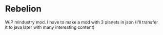 # Rebelion
WIP mindustry mod.
I have to make a mod with 3 planets in json (I'll transfer it to java later with many interesting content)